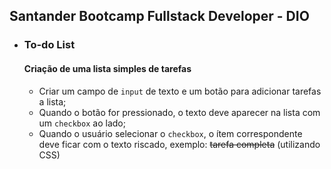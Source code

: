 ## Santander Bootcamp Fullstack Developer - DIO

- ### To-do List
  
  #### Criação de uma lista simples de tarefas
  
  - Criar um campo de `input` de texto e um botão para adicionar tarefas a lista;
  - Quando o botão for pressionado, o texto deve aparecer na lista com um `checkbox` ao lado;
  - Quando o usuário selecionar o `checkbox`, o ítem correspondente deve ficar com o texto riscado, exemplo: ~~tarefa completa~~ (utilizando CSS)
